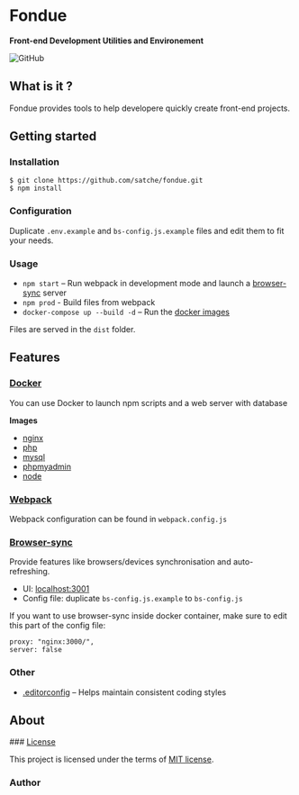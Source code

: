 # Fondue

**Front-end Development Utilities and Environement**

![GitHub](https://img.shields.io/github/license/satche/fondue)

## What is it ?

Fondue provides tools to help developere quickly create front-end projects.

## Getting started

### Installation

```shell
$ git clone https://github.com/satche/fondue.git
$ npm install
```

### Configuration

Duplicate `.env.example` and `bs-config.js.example` files and edit them to fit your needs.

### Usage

-  `npm start` – Run webpack in development mode and launch a [browser-sync](#bs) server
-  `npm prod` - Build files from webpack
-  `docker-compose up --build -d` – Run the [docker images](#docker)

Files are served in the `dist` folder.

## Features

### <a name="docker"></a> [Docker](https://www.docker.com/)

You can use Docker to launch npm scripts and a web server with database

**Images**

-  [nginx](https://hub.docker.com/_/nginx)
-  [php](https://hub.docker.com/_/php)
-  [mysql](https://hub.docker.com/_/mysql)
-  [phpmyadmin](https://hub.docker.com/r/phpmyadmin/phpmyadmin)
-  [node](https://hub.docker.com/_/node)

### [Webpack](https://webpack.js.org/)

Webpack configuration can be found in `webpack.config.js`

### <a name="bs"></a> [Browser-sync](https://www.browsersync.io/)

Provide features like browsers/devices synchronisation and auto-refreshing.

-  UI: [localhost:3001](http://localhost:3001)
-  Config file: duplicate `bs-config.js.example` to `bs-config.js`

If you want to use browser-sync inside docker container, make sure to edit this part of the config file:

```
proxy: "nginx:3000/",
server: false
```

### Other

-  [.editorconfig](https://editorconfig.org/) – Helps maintain consistent coding styles

## About

### [License](LICENSE)

This project is licensed under the terms of [MIT license](https://choosealicense.com/licenses/mit/).

### Author
